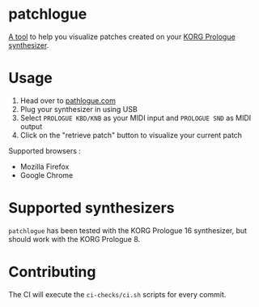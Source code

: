 # patchlogue

[A tool](https://www.patchlogue.com) to help you visualize patches created on your [KORG Prologue synthesizer](https://www.korg.com/products/synthesizers/prologue/).

# Usage
1. Head over to [pathlogue.com](https://www.patchlogue.com)
2. Plug your synthesizer in using USB
3. Select `PROLOGUE KBD/KNB` as your MIDI input and `PROLOGUE SND` as MIDI output
4. Click on the "retrieve patch" button to visualize your current patch

Supported browsers :
- Mozilla Firefox
- Google Chrome

# Supported synthesizers

`patchlogue` has been tested with the KORG Prologue 16 synthesizer, but should work with the KORG Prologue 8. 

# Contributing 

The CI will execute the `ci-checks/ci.sh` scripts for every commit.
